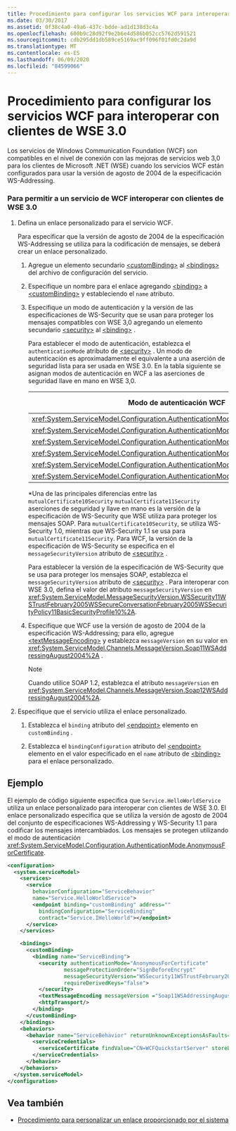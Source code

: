 ```yaml
---
title: Procedimiento para configurar los servicios WCF para interoperar con clientes de WSE 3.0
ms.date: 03/30/2017
ms.assetid: 0f38c4a0-49a6-437c-bdde-ad1d138d3c4a
ms.openlocfilehash: 600b9c28d92f9e2b6e4d586b052cc5762d591521
ms.sourcegitcommit: cdb295dd1db589ce5169ac9ff096f01fd0c2da9d
ms.translationtype: MT
ms.contentlocale: es-ES
ms.lasthandoff: 06/09/2020
ms.locfileid: "84599066"
---
```

# <a name="how-to-configure-wcf-services-to-interoperate-with-wse-30-clients"></a>Procedimiento para configurar los servicios WCF para interoperar con clientes de WSE 3.0

Los servicios de Windows Communication Foundation (WCF) son compatibles en el nivel de conexión con las mejoras de servicios web 3,0 para los clientes de Microsoft .NET (WSE) cuando los servicios WCF están configurados para usar la versión de agosto de 2004 de la especificación WS-Addressing.

### <a name="to-enable-a-wcf-service-to-interoperate-with-wse-30-clients"></a>Para permitir a un servicio de WCF interoperar con clientes de WSE 3.0

1. Defina un enlace personalizado para el servicio WCF.

    Para especificar que la versión de agosto de 2004 de la especificación WS-Addressing se utiliza para la codificación de mensajes, se deberá crear un enlace personalizado.

    1. Agregue un elemento secundario [\<customBinding>](../../configure-apps/file-schema/wcf/custombinding.md) al [\<bindings>](../../configure-apps/file-schema/wcf/bindings.md) del archivo de configuración del servicio.

    2. Especifique un nombre para el enlace agregando [\<binding>](../../configure-apps/file-schema/wcf/bindings.md) a [\<customBinding>](../../configure-apps/file-schema/wcf/custombinding.md) y estableciendo el `name` atributo.

    3. Especifique un modo de autenticación y la versión de las especificaciones de WS-Security que se usan para proteger los mensajes compatibles con WSE 3,0 agregando un elemento secundario [\<security>](../../configure-apps/file-schema/wcf/security-of-custombinding.md) al [\<binding>](../../configure-apps/file-schema/wcf/bindings.md) .

        Para establecer el modo de autenticación, establezca el `authenticationMode` atributo de [\<security>](../../configure-apps/file-schema/wcf/security-of-custombinding.md) . Un modo de autenticación es aproximadamente el equivalente a una aserción de seguridad lista para ser usada en WSE 3.0. En la tabla siguiente se asignan modos de autenticación en WCF a las aserciones de seguridad llave en mano en WSE 3,0.

        |Modo de autenticación WCF|Aserción de seguridad lista para ser usada de WSE 3.0|
        |-----------------------------|----------------------------------------|
        |<xref:System.ServiceModel.Configuration.AuthenticationMode.AnonymousForCertificate>|`anonymousForCertificateSecurity`|
        |<xref:System.ServiceModel.Configuration.AuthenticationMode.Kerberos>|`kerberosSecurity`|
        |<xref:System.ServiceModel.Configuration.AuthenticationMode.MutualCertificate>|`mutualCertificate10Security`*|
        |<xref:System.ServiceModel.Configuration.AuthenticationMode.MutualCertificate>|`mutualCertificate11Security`*|
        |<xref:System.ServiceModel.Configuration.AuthenticationMode.UserNameOverTransport>|`usernameOverTransportSecurity`|
        |<xref:System.ServiceModel.Configuration.AuthenticationMode.UserNameForCertificate>|`usernameForCertificateSecurity`|

        \*Una de las principales diferencias entre las `mutualCertificate10Security` `mutualCertificate11Security` aserciones de seguridad y llave en mano es la versión de la especificación de WS-Security que WSE utiliza para proteger los mensajes SOAP. Para `mutualCertificate10Security`, se utiliza WS-Security 1.0, mientras que WS-Security 1.1 se usa para `mutualCertificate11Security`. Para WCF, la versión de la especificación de WS-Security se especifica en el `messageSecurityVersion` atributo de [\<security>](../../configure-apps/file-schema/wcf/security-of-custombinding.md) .

        Para establecer la versión de la especificación de WS-Security que se usa para proteger los mensajes SOAP, establezca el `messageSecurityVersion` atributo de [\<security>](../../configure-apps/file-schema/wcf/security-of-custombinding.md) . Para interoperar con WSE 3.0, defina el valor del atributo `messageSecurityVersion` en <xref:System.ServiceModel.MessageSecurityVersion.WSSecurity11WSTrustFebruary2005WSSecureConversationFebruary2005WSSecurityPolicy11BasicSecurityProfile10%2A>.

    4. Especifique que WCF use la versión de agosto de 2004 de la especificación WS-Addressing; para ello, agregue [\<textMessageEncoding>](../../configure-apps/file-schema/wcf/textmessageencoding.md) y establezca `messageVersion` en su valor en <xref:System.ServiceModel.Channels.MessageVersion.Soap11WSAddressingAugust2004%2A> .

        > [!NOTE]
        > Cuando utilice SOAP 1.2, establezca el atributo `messageVersion` en <xref:System.ServiceModel.Channels.MessageVersion.Soap12WSAddressingAugust2004%2A>.

2. Especifique que el servicio utiliza el enlace personalizado.

    1. Establezca el `binding` atributo del [\<endpoint>](../../configure-apps/file-schema/wcf/endpoint-element.md) elemento en `customBinding` .

    2. Establezca el `bindingConfiguration` atributo del [\<endpoint>](../../configure-apps/file-schema/wcf/endpoint-element.md) elemento en el valor especificado en el `name` atributo de [\<binding>](../../configure-apps/file-schema/wcf/bindings.md) para el enlace personalizado.

## <a name="example"></a>Ejemplo

El ejemplo de código siguiente especifica que `Service.HelloWorldService` utiliza un enlace personalizado para interoperar con clientes de WSE 3.0. El enlace personalizado especifica que se utiliza la versión de agosto de 2004 del conjunto de especificaciones WS-Addressing y WS-Security 1.1 para codificar los mensajes intercambiados. Los mensajes se protegen utilizando el modo de autenticación <xref:System.ServiceModel.Configuration.AuthenticationMode.AnonymousForCertificate>.

```xml
<configuration>
  <system.serviceModel>
    <services>
      <service
        behaviorConfiguration="ServiceBehavior"
        name="Service.HelloWorldService">
        <endpoint binding="customBinding" address=""
          bindingConfiguration="ServiceBinding"
          contract="Service.IHelloWorld"></endpoint>
      </service>
    </services>

    <bindings>
      <customBinding>
        <binding name="ServiceBinding">
          <security authenticationMode="AnonymousForCertificate"
                  messageProtectionOrder="SignBeforeEncrypt"
                  messageSecurityVersion="WSSecurity11WSTrustFebruary2005WSSecureConversationFebruary2005WSSecurityPolicy11BasicSecurityProfile10"
                  requireDerivedKeys="false">
          </security>
          <textMessageEncoding messageVersion ="Soap11WSAddressingAugust2004"></textMessageEncoding>
          <httpTransport/>
        </binding>
      </customBinding>
    </bindings>
    <behaviors>
      <behavior name="ServiceBehavior" returnUnknownExceptionsAsFaults="true">
        <serviceCredentials>
          <serviceCertificate findValue="CN=WCFQuickstartServer" storeLocation="LocalMachine" storeName="My" x509FindType="FindBySubjectDistinguishedName"/>
        </serviceCredentials>
      </behavior>
    </behaviors>
  </system.serviceModel>
</configuration>
```

## <a name="see-also"></a>Vea también

- [Procedimiento para personalizar un enlace proporcionado por el sistema](../extending/how-to-customize-a-system-provided-binding.md)
